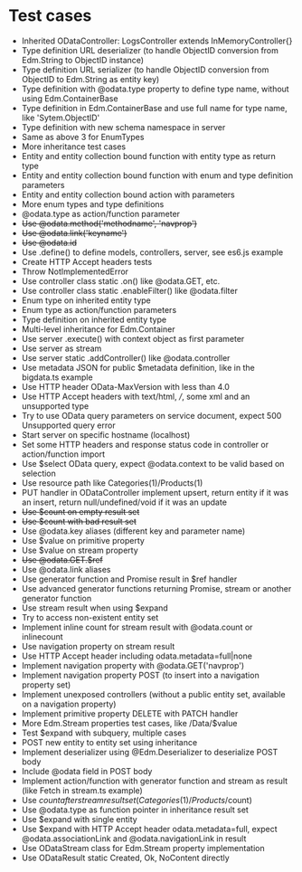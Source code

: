 # Test cases

* Inherited ODataController: LogsController extends InMemoryController{}
* Type definition URL deserializer (to handle ObjectID conversion from Edm.String to ObjectID instance)
* Type definition URL serializer (to handle ObjectID conversion from ObjectID to Edm.String as entity key)
* Type definition with @odata.type property to define type name, without using Edm.ContainerBase
* Type definition in Edm.ContainerBase and use full name for type name, like 'Sytem.ObjectID'
* Type definition with new schema namespace in server
* Same as above 3 for EnumTypes
* More inheritance test cases
* Entity and entity collection bound function with entity type as return type
* Entity and entity collection bound function with enum and type definition parameters
* Entity and entity collection bound action with parameters
* More enum types and type definitions
* @odata.type as action/function parameter
* ~~Use @odata.method('methodname', 'navprop')~~
* ~~Use @odata.link('keyname')~~
* ~~Use @odata.id~~
* Use .define() to define models, controllers, server, see es6.js example
* Create HTTP Accept headers tests
* Throw NotImplementedError
* Use controller class static .on() like @odata.GET, etc.
* Use controller class static .enableFilter() like @odata.filter
* Enum type on inherited entity type
* Enum type as action/function parameters
* Type definition on inherited entity type
* Multi-level inheritance for Edm.Container
* Use server .execute() with context object as first parameter
* Use server as stream
* Use server static .addController() like @odata.controller
* Use metadata JSON for public $metadata definition, like in the bigdata.ts example
* Use HTTP header OData-MaxVersion with less than 4.0
* Use HTTP Accept headers with text/html, */*, some xml and an unsupported type
* Try to use OData query parameters on service document, expect 500 Unsupported query error
* Start server on specific hostname (localhost)
* Set some HTTP headers and response status code in controller or action/function import
* Use $select OData query, expect @odata.context to be valid based on selection
* Use resource path like Categories(1)/Products(1)
* PUT handler in ODataController implement upsert, return entity if it was an insert, return null/undefined/void if it was an update
* ~~Use $count on empty result set~~
* ~~Use $count with bad result set~~
* Use @odata.key aliases (different key and parameter name)
* Use $value on primitive property
* Use $value on stream property
* ~~Use @odata.GET.$ref~~
* Use @odata.link aliases
* Use generator function and Promise result in $ref handler
* Use advanced generator functions returning Promise, stream or another generator function
* Use stream result when using $expand
* Try to access non-existent entity set
* Implement inline count for stream result with @odata.count or inlinecount
* Use navigation property on stream result
* Use HTTP Accept header including odata.metadata=full|none
* Implement navigation property with @odata.GET('navprop')
* Implement navigation property POST (to insert into a navigation property set)
* Implement unexposed controllers (without a public entity set, available on a navigation property)
* Implement primitive property DELETE with PATCH handler
* More Edm.Stream properties test cases, like /Data/$value
* Test $expand with subquery, multiple cases
* POST new entity to entity set using inheritance
* Implement deserializer using @Edm.Deserializer to deserialize POST body
* Include @odata field in POST body
* Implement action/function with generator function and stream as result (like Fetch in stream.ts example)
* Use $count after stream result set (Categories(1)/Products/$count)
* Use @odata.type as function pointer in inheritance result set
* Use $expand with single entity
* Use $expand with HTTP Accept header odata.metadata=full, expect @odata.associationLink and @odata.navigationLink in result
* Use ODataStream class for Edm.Stream property implementation
* Use ODataResult static Created, Ok, NoContent directly